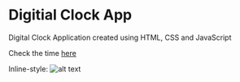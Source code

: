 # Digitial Clock App

Digital Clock Application created using HTML, CSS and JavaScript

Check the time [here](https://jbri91.github.io/digital_clock_app-master/)

Inline-style: 
![alt text](https://jbri91.github.io/digital_clock_app-master/ "Digital Clock")


